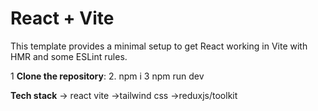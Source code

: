 # React + Vite

This template provides a minimal setup to get React working in Vite with HMR and some ESLint rules.

1   **Clone the repository**:
2.  npm i
3   npm run dev

  **Tech stack**
-> react vite
->tailwind css
->reduxjs/toolkit

